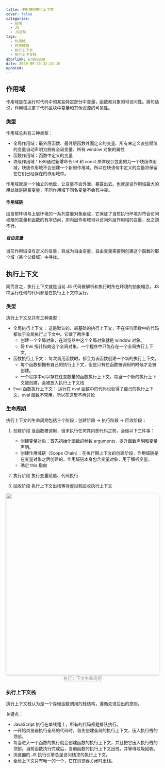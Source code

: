 ```yaml
---
title: 作用域和执行上下文
cover: false
categories:
  - 前端
  - JS
  - JS进阶
tags:
  - 作用域
  - 作用域链
  - 执行上下文
  - 执行上下文栈
abbrlink: e7d8983e
date: 2020-09-25 22:33:16
updated:
---
```

## 作用域
作用域是在运行时代码中的某些特定部分中变量，函数和对象的可访问性。换句话说，作用域决定了代码区块中变量和其他资源的可见性。
### 类型
作用域总共有三种类型：
- 全局作用域：最外层函数、最外层函数外面定义的变量、所有末定义直接赋值的变量自动声明为拥有全局变量、所有 window 对象的属性
- 函数作用域：函数中定义的变量
- 块级作用域：ES6通过新增命令 let 和 const 来体现`{}`包裹的为一个块级作用域，块级作用域不会创建一个新的作用域，所以在块语句中定义的变量将保留在它们已经存在的作用域中。

作用域就是一个独立的地盘，让变量不会外泄、暴露出去。也就是说作用域最大的用处就是隔离变量，不同作用域下同名变量不会有冲突。
#### 作用域链
由当前环境与上层环境的一系列变量对象组成，它保证了当前执行环境对符合访问权限的变量和函数的有序访问，即内层作用域可以访问外层作用域的变量，反之则不行。

##### 自由变量
当前作用域没有定义的变量，将成为自由变量，自由变量需要到创建这个函数的那个域（某个父级域）中寻找。

## 执行上下文
简而言之，执行上下文就是当前 JS 代码被解析和执行时所在环境的抽象概念，JS 中运行任何的代码都是在执行上下文中运行。
### 类型
执行上下文总共有三种类型：

- 全局执行上下文： 这是默认的、最基础的执行上下文，不在任何函数中的代码都位于全局执行上下文中。它做了两件事：
	- 创建一个全局对象，在浏览器中这个全局对象就是 window 对象。
	- 将 this 指针指向这个全局对象。一个程序中只能存在一个全局执行上下文。
- 函数执行上下文： 每次调用函数时，都会为该函数创建一个新的执行上下文。
	- 每个函数都拥有自己的执行上下文，但是只有在函数被调用的时候才会被创建。
	- 一个程序中可以存在任意数量的函数执行上下文，每当一个新的执行上下文被创建，会被放入执行上下文栈
- Eval 函数执行上下文： 运行在 eval 函数中的代码也获得了自己的执行上下文，eval 函数不常用，所以在这里不再讨论

### 生命周期
执行上下文的生命周期包括三个阶段：创建阶段 → 执行阶段 → 回收阶段：
1. 创建阶段
	当函数被调用，但未执行任何其内部代码之前，会做以下三件事：

	- 创建变量对象：首先初始化函数的参数 arguments，提升函数声明和变量声明。
	- 创建作用域链（Scope Chain）：在执行期上下文的创建阶段，作用域链是在变量对象之后创建的，作用域链本身包含变量对象，用于解析变量。
	- 确定 this 指向
2. 执行阶段
	执行变量赋值、代码执行
3. 回收阶段
	执行上下文出栈等待虚拟机回收执行上下文

<center>
    <img style="border-radius: 0.3125em;
    box-shadow: 0 2px 4px 0 rgba(34,36,38,.12),0 2px 10px 0 rgba(34,36,38,.08);display:inline;margin:0" 
    src="https://cdn.jsdelivr.net/gh/DSzhongweizi/Resources/article/%E6%89%A7%E8%A1%8C%E4%B8%8A%E4%B8%8B%E6%96%87%E7%94%9F%E5%91%BD%E5%91%A8%E6%9C%9F.png" width=600 />
    <br>
    <div style="color:orange; border-bottom: 1px solid #d9d9d9;
    display: inline-block;
    color: #999;">执行上下文生命周期</div>
</center>

### 执行上下文栈
执行上下文栈认为是一个存储函数调用的栈结构，遵循先进后出的原则。

关键点：
- JavaScript 执行在单线程上，所有的代码都是排队执行。
- 一开始浏览器执行全局的代码时，首先创建全局的执行上下文，压入执行栈的顶部。
- 每当进入一个函数的执行就会创建函数的执行上下文，并且把它压入执行栈的顶部。当前函数执行完成后，当前函数的执行上下文出栈，并等待垃圾回收。
- 浏览器的 JS 执行引擎总是访问栈顶的执行上下文。
- 全局上下文只有唯一的一个，它在浏览器关闭时出栈。
